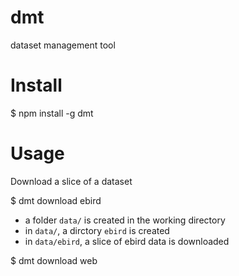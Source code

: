 # dmt
dataset management tool



# Install

$ npm install -g dmt


# Usage

Download a slice of a dataset

$ dmt download ebird

- a folder `data/` is created in the working directory
- in `data/`, a dirctory `ebird` is created
- in `data/ebird`, a slice of ebird data is downloaded


$ dmt download web

 


